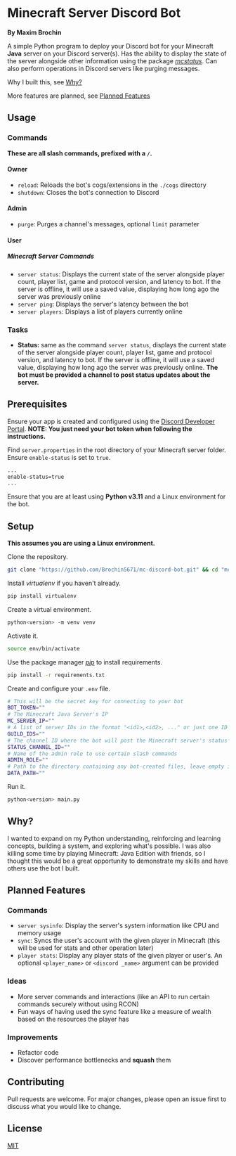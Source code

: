 # Minecraft Server Discord Bot

**By Maxim Brochin**

A simple Python program to deploy your Discord bot for your Minecraft **Java** server on your Discord server(s). Has the ability to display the state of the server alongside other information using the package _[mcstatus](https://pypi.org/project/mcstatus/)_. Can also perform operations in Discord servers like purging messages.

Why I built this, see [Why?](#Why)

More features are planned, see [Planned Features](#Planned-Features)

## Usage

### Commands

**These are all slash commands, prefixed with a `/`.**

#### Owner

- `reload`: Reloads the bot's cogs/extensions in the `./cogs` directory
- `shutdown`: Closes the bot's connection to Discord

#### Admin

- `purge`: Purges a channel's messages, optional `limit` parameter

#### User

##### Minecraft Server Commands

- `server status`: Displays the current state of the server alongside player count, player list, game and protocol version, and latency to bot. If the server is offline, it will use a saved value, displaying how long ago the server was previously online
- `server ping`: Displays the server's latency between the bot
- `server players`: Displays a list of players currently online

### Tasks

- **Status:** same as the command `server status`, displays the current state of the server alongside player count, player list, game and protocol version, and latency to bot. If the server is offline, it will use a saved value, displaying how long ago the server was previously online. **The bot must be provided a channel to post status updates about the server.**

## Prerequisites

Ensure your app is created and configured using the [Discord Developer Portal](https://discord.com/developers/docs/quick-start/getting-started#step-1-creating-an-app).
**NOTE: You just need your bot token when following the instructions.**

Find `server.properties` in the root directory of your Minecraft server folder. Ensure `enable-status` is set to `true`.

```bash
...
enable-status=true
...
```

Ensure that you are at least using **Python v3.11** and a Linux environment for the bot.

## Setup

**This assumes you are using a Linux environment.**

Clone the repository.

```bash
git clone "https://github.com/Brochin5671/mc-discord-bot.git" && cd "mc-discord-bot"
```

Install _virtualenv_ if you haven't already.

```bash
pip install virtualenv
```

Create a virtual environment.

```bash
python<version> -m venv venv
```

Activate it.

```bash
source env/bin/activate
```

Use the package manager _[pip](https://pip.pypa.io/en/stable/)_ to install requirements.

```bash
pip install -r requirements.txt
```

Create and configure your `.env` file.

```bash
# This will be the secret key for connecting to your bot
BOT_TOKEN=""
# The Minecraft Java Server's IP
MC_SERVER_IP=""
# A list of server IDs in the format "<id1>,<id2>, ..." or just one ID that your bot will be in
GUILD_IDS=""
# The channel ID where the bot will post the Minecraft server's status
STATUS_CHANNEL_ID=""
# Name of the admin role to use certain slash commands
ADMIN_ROLE=""
# Path to the directory containing any bot-created files, leave empty if using the root directory
DATA_PATH=""
```

Run it.

```bash
python<version> main.py
```

## Why?

I wanted to expand on my Python understanding, reinforcing and learning concepts, building a system, and exploring what's possible. I was also killing some time by playing Minecraft: Java Edition with friends, so I thought this would be a great opportunity to demonstrate my skills and have others use the bot I built.

## Planned Features

### Commands

- `server sysinfo`: Display the server's system information like CPU and memory usage
- `sync`: Syncs the user's account with the given player in Minecraft (this will be used for stats and other operation later)
- `player stats`: Display any player stats of the given player or user's. An optional `<player_name>` or `<discord
_name>` argument can be provided

### Ideas

- More server commands and interactions (like an API to run certain commands securely without using RCON)
- Fun ways of having used the sync feature like a measure of wealth based on the resources the player has

### Improvements

- Refactor code
- Discover performance bottlenecks and **squash** them

## Contributing

Pull requests are welcome. For major changes, please open an issue first
to discuss what you would like to change.

## License

[MIT](https://choosealicense.com/licenses/mit/)
